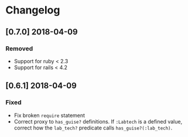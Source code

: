 # Changelog

## [0.7.0] 2018-04-09
### Removed

* Support for ruby < 2.3
* Support for rails < 4.2

## [0.6.1] 2018-04-09
### Fixed

* Fix broken `require` statement
* Correct proxy to `has_guise?` definitions. If `:Labtech` is a defined value,
  correct how the `lab_tech?` predicate calls `has_guise?(:lab_tech)`.
